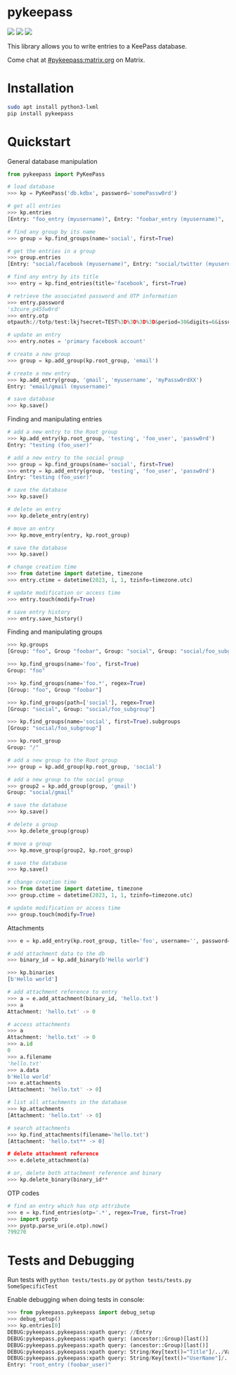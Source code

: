 # pykeepass

<a href="https://github.com/libkeepass/pykeepass/actions/workflows/ci.yaml"><img src="https://github.com/libkeepass/pykeepass/actions/workflows/ci.yaml/badge.svg"/></a>
<a href="https://libkeepass.github.io/pykeepass"><img src="https://readthedocs.org/projects/pykeepass/badge/?version=latest"/></a>
<a href="https://matrix.to/#/%23pykeepass:matrix.org"><img src="https://img.shields.io/badge/chat-%23pykeepass-green"/></a>
    
This library allows you to write entries to a KeePass database.

Come chat at [#pykeepass:matrix.org](https://matrix.to/#/%23pykeepass:matrix.org) on Matrix.

# Installation

``` bash
sudo apt install python3-lxml
pip install pykeepass
```

# Quickstart

General database manipulation

``` python
from pykeepass import PyKeePass

# load database
>>> kp = PyKeePass('db.kdbx', password='somePassw0rd')

# get all entries
>>> kp.entries
[Entry: "foo_entry (myusername)", Entry: "foobar_entry (myusername)", ...]

# find any group by its name
>>> group = kp.find_groups(name='social', first=True)

# get the entries in a group
>>> group.entries
[Entry: "social/facebook (myusername)", Entry: "social/twitter (myusername)"]

# find any entry by its title
>>> entry = kp.find_entries(title='facebook', first=True)

# retrieve the associated password and OTP information
>>> entry.password
's3cure_p455w0rd'
>>> entry.otp
otpauth://totp/test:lkj?secret=TEST%3D%3D%3D%3D&period=30&digits=6&issuer=test

# update an entry
>>> entry.notes = 'primary facebook account'

# create a new group
>>> group = kp.add_group(kp.root_group, 'email')

# create a new entry
>>> kp.add_entry(group, 'gmail', 'myusername', 'myPassw0rdXX')
Entry: "email/gmail (myusername)"

# save database
>>> kp.save()
```

Finding and manipulating entries

``` python
# add a new entry to the Root group
>>> kp.add_entry(kp.root_group, 'testing', 'foo_user', 'passw0rd')
Entry: "testing (foo_user)"

# add a new entry to the social group
>>> group = kp.find_groups(name='social', first=True)
>>> entry = kp.add_entry(group, 'testing', 'foo_user', 'passw0rd')
Entry: "testing (foo_user)"

# save the database
>>> kp.save()

# delete an entry
>>> kp.delete_entry(entry)

# move an entry
>>> kp.move_entry(entry, kp.root_group)

# save the database
>>> kp.save()

# change creation time
>>> from datetime import datetime, timezone
>>> entry.ctime = datetime(2023, 1, 1, tzinfo=timezone.utc)

# update modification or access time
>>> entry.touch(modify=True)

# save entry history
>>> entry.save_history()
```

Finding and manipulating groups

``` python
>>> kp.groups
[Group: "foo", Group "foobar", Group: "social", Group: "social/foo_subgroup"]

>>> kp.find_groups(name='foo', first=True)
Group: "foo"

>>> kp.find_groups(name='foo.*', regex=True)
[Group: "foo", Group "foobar"]

>>> kp.find_groups(path=['social'], regex=True)
[Group: "social", Group: "social/foo_subgroup"]

>>> kp.find_groups(name='social', first=True).subgroups
[Group: "social/foo_subgroup"]

>>> kp.root_group
Group: "/"

# add a new group to the Root group
>>> group = kp.add_group(kp.root_group, 'social')

# add a new group to the social group
>>> group2 = kp.add_group(group, 'gmail')
Group: "social/gmail"

# save the database
>>> kp.save()

# delete a group
>>> kp.delete_group(group)

# move a group
>>> kp.move_group(group2, kp.root_group)

# save the database
>>> kp.save()

# change creation time
>>> from datetime import datetime, timezone
>>> group.ctime = datetime(2023, 1, 1, tzinfo=timezone.utc)

# update modification or access time
>>> group.touch(modify=True)
```

Attachments

``` python
>>> e = kp.add_entry(kp.root_group, title='foo', username='', password='')

# add attachment data to the db
>>> binary_id = kp.add_binary(b'Hello world')

>>> kp.binaries
[b'Hello world']

# add attachment reference to entry
>>> a = e.add_attachment(binary_id, 'hello.txt')
>>> a
Attachment: 'hello.txt' -> 0

# access attachments
>>> a
Attachment: 'hello.txt' -> 0
>>> a.id
0
>>> a.filename
'hello.txt'
>>> a.data
b'Hello world'
>>> e.attachments
[Attachment: 'hello.txt' -> 0]

# list all attachments in the database
>>> kp.attachments
[Attachment: 'hello.txt' -> 0]

# search attachments
>>> kp.find_attachments(filename='hello.txt')
[Attachment: 'hello.txt** -> 0]

# delete attachment reference
>>> e.delete_attachment(a)

# or, delete both attachment reference and binary
>>> kp.delete_binary(binary_id**
```

OTP codes

``` python
# find an entry which has otp attribute
>>> e = kp.find_entries(otp='.*', regex=True, first=True)
>>> import pyotp
>>> pyotp.parse_uri(e.otp).now()
799270
```


# Tests and Debugging

Run tests with `python tests/tests.py` or `python tests/tests.py SomeSpecificTest`

Enable debugging when doing tests in console:

``` python
>>> from pykeepass.pykeepass import debug_setup
>>> debug_setup()
>>> kp.entries[0]
DEBUG:pykeepass.pykeepass:xpath query: //Entry
DEBUG:pykeepass.pykeepass:xpath query: (ancestor::Group)[last()]
DEBUG:pykeepass.pykeepass:xpath query: (ancestor::Group)[last()]
DEBUG:pykeepass.pykeepass:xpath query: String/Key[text()="Title"]/../Value
DEBUG:pykeepass.pykeepass:xpath query: String/Key[text()="UserName"]/../Value
Entry: "root_entry (foobar_user)"
```

